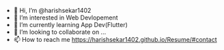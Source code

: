 - 👋 Hi, I’m @harishsekar1402
- 👀 I’m interested in Web Devlopement
- 🌱 I’m currently learning App Dev(Flutter)
- 💞️ I’m looking to collaborate on ...
- 📫 How to reach me https://harishsekar1402.github.io/Resume/#contact

